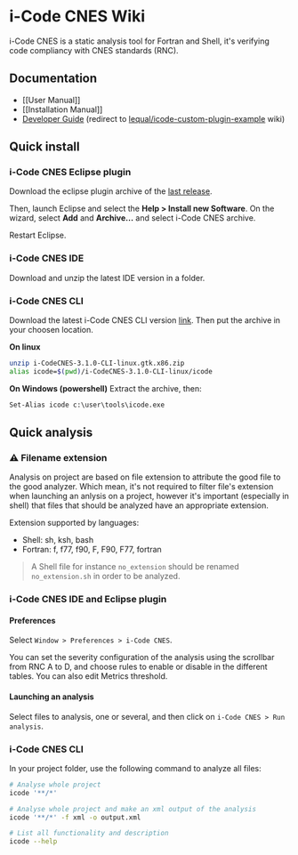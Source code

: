 # i-Code CNES Wiki

i-Code CNES is a static analysis tool for Fortran and Shell, it's verifying code compliancy with CNES standards (RNC). 

## Documentation
* [[User Manual]]
* [[Installation Manual]]
* [Developer Guide](/lequal/icode-custom-plugin-example/wiki) (redirect to [lequal/icode-custom-plugin-example](/lequal/icode-custom-plugin-example) wiki)

## Quick install 
### i-Code CNES Eclipse plugin 
Download the eclipse plugin archive of the [last release](https://github.com/lequal/i-CodeCNES/releases). 

Then, launch Eclipse and select the **Help > Install new Software**. On the wizard, select **Add** and **Archive...** and select i-Code CNES archive.

Restart Eclipse.

### i-Code CNES IDE

Download and unzip the latest IDE version in a folder.

### i-Code CNES CLI
Download the latest i-Code CNES CLI version [link](https://github.com/lequal/i-CodeCNES/releases). Then put the archive in your choosen location.

**On linux**
```sh
unzip i-CodeCNES-3.1.0-CLI-linux.gtk.x86.zip
alias icode=$(pwd)/i-CodeCNES-3.1.0-CLI-linux/icode
``` 

**On Windows (powershell)**
Extract the archive, then: 
```ps
Set-Alias icode c:\user\tools\icode.exe
```

## Quick analysis
### ⚠️ Filename extension
Analysis on project are based on file extension to attribute the good file to the good analyzer. Which mean, it's not required to filter file's extension when launching an anlysis on a project, however it's important (especially in shell) that files that should be analyzed have an appropriate extension.

Extension supported by languages: 
* Shell: sh, ksh, bash
* Fortran: f, f77, f90, F, F90, F77, fortran

> A Shell file for instance `no_extension` should be renamed `no_extension.sh` in order to be analyzed.

### i-Code CNES IDE and Eclipse plugin
#### Preferences
Select `Window > Preferences > i-Code CNES`.

You can set the severity configuration of the analysis using the scrollbar from RNC A to D, and choose rules to enable or disable in the different tables. You can also edit Metrics threshold.

#### Launching an analysis
Select files to analysis, one or several, and then click on `i-Code CNES > Run analysis`.
### i-Code CNES CLI

In your project folder, use the following command to analyze all files: 
```sh
# Analyse whole project
icode '**/*'

# Analyse whole project and make an xml output of the analysis
icode '**/*' -f xml -o output.xml

# List all functionality and description
icode --help
```

